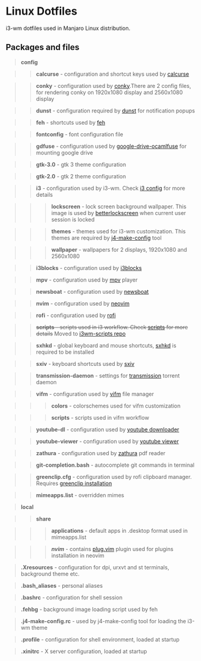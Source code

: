 # Linux Dotfiles

i3-wm dotfiles used in Manjaro Linux distribution.

## Packages and files

> <b>config</b>

>> <b>calcurse</b> - configuration and shortcut keys used by [calcurse](https://calcurse.org/)

>> <b>conky</b> - configuration used by [conky](https://github.com/brndnmtthws/conky).There are 2 config files, for rendering conky on 1920x1080 display and 2560x1080 display

>> <b>dunst</b> - configuration required by [dunst](https://dunst-project.org/) for notification popups

>> <b>feh</b> - shortcuts used by [feh](https://feh.finalrewind.org/)

>> <b>fontconfig</b> - font configuration file

>> <b>gdfuse</b> - configuration used by [google-drive-ocamlfuse](https://github.com/astrada/google-drive-ocamlfuse) for mounting google drive

>> <b>gtk-3.0</b> - gtk 3 theme configuration

>> <b>gtk-2.0</b> - gtk 2 theme configuration

>> <b>i3</b> - configuration used by i3-wm. Check [i3 config](.config/i3/README.md) for more details

>>> <b>lockscreen</b> - lock screen background wallpaper. This image is used by [betterlockscreen](https://github.com/pavanjadhaw/betterlockscreen) when current user session is locked

>>> <b>themes</b> - themes used for i3-wm customization. This themes are required by [j4-make-config](https://github.com/okraits/j4-make-config) tool

>>> <b>wallpaper</b> - wallpapers for 2 displays, 1920x1080 and 2560x1080

>> <b>i3blocks</b> - configuration used by [i3blocks](https://github.com/Airblader/i3blocks-gaps)

>> <b>mpv</b> - configuration used by [mpv](https://mpv.io/) player

>> <b>newsboat</b> - configuration used by [newsboat](https://newsboat.org/)

>> <b>nvim</b> - configuration used by [neovim](https://neovim.io/)

>> <b>rofi</b> - configuration used by [rofi](https://github.com/davatorium/rofi)

>> <del><b>scripts</b> - scripts used in i3 workflow. Check [scripts](.config/scripts/README.md) for more details</del> Moved to [i3wm-scripts repo](https://github.com/hostilesanta/i3wm-scripts.git)

>> <b>sxhkd</b> - global keyboard and mouse shortcuts, [sxhkd](https://github.com/baskerville/sxhkd) is required to be installed

>> <b>sxiv</b> - keyboard shortcuts used by [sxiv](https://github.com/muennich/sxiv)

>> <b>transmission-daemon</b> - settings for [transmission](https://transmissionbt.com/) torrent daemon

>> <b>vifm</b> - configuration used by [vifm](https://vifm.info/) file manager

>>> <b>colors</b> - colorschemes used for vifm customization

>>> <b>scripts</b> - scripts used in vifm workflow

>> <b>youtube-dl</b> - configuration used by [youtube downloader](https://github.com/ytdl-org/youtube-dl)

>> <b>youtube-viewer</b> - configuration used by [youtube viewer](https://github.com/trizen/youtube-viewer)

>> <b>zathura</b> - configuration used by [zathura](https://wiki.archlinux.org/index.php/Zathura) pdf reader

>> <b>git-completion.bash</b> - autocomplete git commands in terminal

>> <b>greenclip.cfg</b> - configuration used by rofi clipboard manager. Requires [greenclip installation](https://github.com/erebe/greenclip)

>> <b>mimeapps.list</b> - overridden mimes

> <b>local</b>

>> <b>share</b>

>>> <b>applications</b> - default apps in .desktop format used in mimeapps.list

>>> <b>_nvim</b>_ - contains [plug.vim](https://github.com/junegunn/vim-plug) plugin used for plugins installation in neovim

> <b>.Xresources</b> - configuration for dpi, urxvt and st terminals, background theme etc.

> <b>.bash\_aliases</b> - personal aliases

> <b>.bashrc</b> - configuration for shell session

> <b>.fehbg</b> - background image loading script used by feh

> <b>.j4-make-config.rc</b> - used by j4-make-config tool for loading the i3-wm theme

> <b>.profile</b> - configuration for shell environment, loaded at startup

> <b>.xinitrc</b> - X server configuration, loaded at startup
